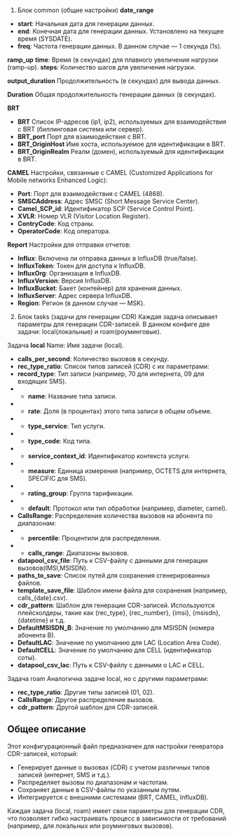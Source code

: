 1. Блок common (общие настройки)
**date_range**
* **start**: Начальная дата для генерации данных. 
* **end**: Конечная дата для генерации данных. Установлено на текущее время (SYSDATE).
* **freq**: Частота генерации данных. В данном случае — 1 секунда (1s).

**ramp_up**
**time**: Время (в секундах) для плавного увеличения нагрузки (ramp-up).
**steps**: Количество шагов для увеличения нагрузки.

**output_duration**
Продолжительность (в секундах) для вывода данных.

**Duration**
Общая продолжительность генерации данных (в секундах).

**BRT**
* **BRT** Список IP-адресов (ip1, ip2), используемых для взаимодействия с BRT (биллинговая система или сервер).
* **BRT_port** Порт для взаимодействия с BRT.
* **BRT_OriginHost** Имя хоста, используемое для идентификации в BRT.
* **BRT_OriginRealm** Реалм (домен), используемый для идентификации в BRT.

**CAMEL**
Настройки, связанные с CAMEL (Customized Applications for Mobile networks Enhanced Logic):
* **Port**: Порт для взаимодействия с CAMEL (4868).
* **SMSCAddress**: Адрес SMSC (Short Message Service Center).
* **Camel_SCP_id**: Идентификатор SCP (Service Control Point).
* **XVLR**: Номер VLR (Visitor Location Register).
* **ContryCode**: Код страны.
* **OperatorCode**: Код оператора.

**Report**
Настройки для отправки отчетов:
* **Influx**: Включена ли отправка данных в InfluxDB (true/false).
* **InfluxToken**: Токен для доступа к InfluxDB.
* **InfluxOrg**: Организация в InfluxDB.
* **InfluxVersion**: Версия InfluxDB.
* **InfluxBucket**: Бакет (контейнер) для хранения данных.
* **InfluxServer**: Адрес сервера InfluxDB.
* **Region**: Регион (в данном случае — MSK).

2. Блок tasks (задачи для генерации CDR)
Каждая задача описывает параметры для генерации CDR-записей. В данном конфиге две задачи: local(локальные) и roam(роуминговые).

Задача **local** 
Name: Имя задачи (local).
* **calls_per_second**: Количество вызовов в секунду.
* **rec_type_ratio**: Список типов записей (CDR) с их параметрами:
* **record_type**: Тип записи (например, 70 для интернета, 09 для входящих SMS).
* * **name**: Название типа записи.
* * **rate**: Доля (в процентах) этого типа записи в общем объеме.
* * **type_service**: Тип услуги.
* * **type_code**: Код типа.
* * **service_context_id**: Идентификатор контекста услуги.
* * **measure**: Единица измерения (например, OCTETS для интернета, SPECIFIC для SMS).
* * **rating_group**: Группа тарификации.
* * **default**: Протокол или тип обработки (например, diameter, camel).
* **CallsRange**: Распределение количества вызовов на абонента по диапазонам:
* * **percentile**: Процентили для распределения.
* * **calls_range**: Диапазоны вызовов.
* **datapool_csv_file**: Путь к CSV-файлу с данными для генерации вызовов(IMSI,MSISDN).
* **paths_to_save**: Список путей для сохранения сгенерированных файлов.
* **template_save_file**: Шаблон имени файла для сохранения (например, calls_{date}.csv).
* **cdr_pattern**: Шаблон для генерации CDR-записей. Используются плейсхолдеры, такие как {rec_type}, {rec_number}, {imsi}, {msisdn}, {datetime} и т.д.
* **DefaultMSISDN_B**: Значение по умолчанию для MSISDN (номера абонента B).
* **DefaultLAC**: Значение по умолчанию для LAC (Location Area Code).
* **DefaultCELL**: Значение по умолчанию для CELL (идентификатор соты).
* **datapool_csv_lac**: Путь к CSV-файлу с данными о LAC и CELL.

Задача roam
Аналогична задаче local, но с другими параметрами:
* **rec_type_ratio**: Другие типы записей (01, 02).
* **CallsRange**: Другое распределение вызовов.
* **cdr_pattern**: Другой шаблон для CDR-записей.

## Общее описание
Этот конфигурационный файл предназначен для настройки генератора CDR-записей, который:

* Генерирует данные о вызовах (CDR) с учетом различных типов записей (интернет, SMS и т.д.).
* Распределяет вызовы по диапазонам и частотам.
* Сохраняет данные в CSV-файлы по указанным путям.
* Интегрируется с внешними системами (BRT, CAMEL, InfluxDB).

Каждая задача (local, roam) имеет свои параметры для генерации CDR, что позволяет гибко настраивать процесс в зависимости от требований (например, для локальных или роуминговых вызовов).